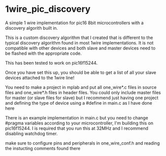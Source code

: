 # 1wire_pic_discovery
A simple 1 wire implementation for pic16 8bit microcontrollers with a discovery algorith built in. 

This is a custom discovery algorithm that I created that is different to the typical discovery algorithm found in most 1wire implementations. It is not compatible with other devices and both slave and master devices need to be flashed with the appropriate code.

This has been tested to work on pic16f15244.

Once you have set this up, you should be able to get a list of all your slave devices attached to the 1wire line!

You need to make a project in mplab and put all one_wire*.c files in source files and one_wire*.h files in header files. You could only include master files for master (or slave files for slave) but I recommend just having one project and defining the type of device using a #define in main.c as I have done here

There is an example implementation in main.c but you need to change #pragma variables according to your microcontroller, I'm building this on pic16f15244. I is required that you run this at 32MHz and I recommend disabling watchdog timer.

make sure to configure pins and peripherals in one_wire_conf.h and reading the instucting comments found there
